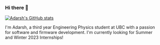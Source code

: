 ### Hi there 👋

<!--
**adarshgovi/adarshgovi** is a ✨ _special_ ✨ repository because its `README.md` (this file) appears on your GitHub profile.


Here are some ideas to get you started:

- 🔭 I’m currently working on developing my machine learning and AI skillset
- 🌱 I’m currently learning ...
- 👯 I’m looking to collaborate on ...
- 🤔 I’m looking for help with ...
- 💬 Ask me about ...
- 📫 How to reach me: ...
- 😄 Pronouns: He/Him
- ⚡ Fun fact: ...
-->
[![Adarsh's GitHub stats](https://github-readme-stats.vercel.app/api?username=adarshgovi)](https://github.com/anuraghazra/github-readme-stats)

I'm Adarsh, a third year Engineering Physics student at UBC with a passion for software and firmware development. I'm currently looking for Summer and Winter 2023 Internships!
